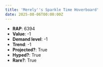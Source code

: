 ```yaml
---
title: 'Merely''s Sparkle Time Hoverboard'
date: 2025-08-06T00:00:00Z
---
```

- **RAP**: 6394
- **Value**: -1
- **Demand level**: -1
- **Trend**: -1
- **Projected?**: True
- **Hyped?**: True
- **Rare?**: True
